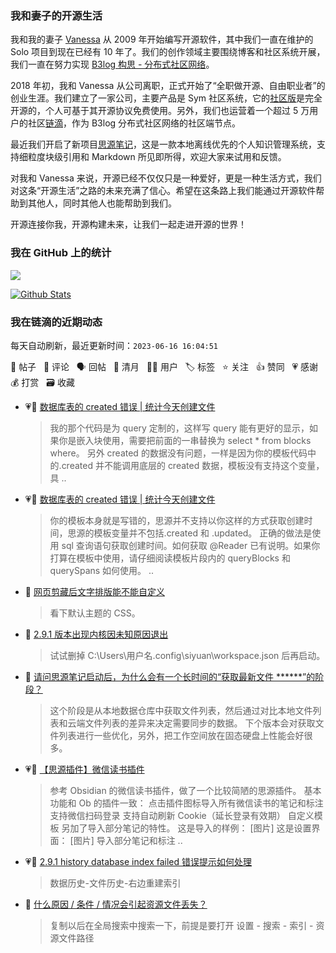 ### 我和妻子的开源生活

我和我的妻子 [Vanessa](https://github.com/Vanessa219) 从 2009 年开始编写开源软件，其中我们一直在维护的 Solo 项目到现在已经有 10 年了。我们的创作领域主要围绕博客和社区系统开展，我们一直在努力实现 [B3log 构思 - 分布式社区网络](https://ld246.com/article/1546941897596)。

2018 年初，我和 Vanessa 从公司离职，正式开始了“全职做开源、自由职业者”的创业生涯。我们建立了一家公司，主要产品是 Sym 社区系统，它的[社区版](https://github.com/88250/symphony)是完全开源的，个人可基于其开源协议免费使用。另外，我们也运营着一个超过 5 万用户的社区[链滴](https://ld246.com)，作为 B3log 分布式社区网络的社区端节点。

最近我们开启了新项目[思源笔记](https://github.com/siyuan-note/siyuan)，这是一款本地离线优先的个人知识管理系统，支持细粒度块级引用和 Markdown 所见即所得，欢迎大家来试用和反馈。

对我和 Vanessa 来说，开源已经不仅仅只是一种爱好，更是一种生活方式，我们对这条“开源生活”之路的未来充满了信心。希望在这条路上我们能通过开源软件帮助到其他人，同时其他人也能帮助到我们。

开源连接你我，开源构建未来，让我们一起走进开源的世界！

### 我在 GitHub 上的统计

<a title="Hits" target="_blank" href="https://github.com/88250/88250"><img src="https://hits.b3log.org/88250/88250.svg"></a>

[![Github Stats](https://github-readme-stats.vercel.app/api?username=88250&theme=tokyonight&show_icons=true)](https://github.com/88250)

<!--events start -->

### 我在链滴的近期动态

每天自动刷新，最近更新时间：`2023-06-16 16:04:51`

📝 帖子 &nbsp; 💬 评论 &nbsp; 🗣 回帖 &nbsp; 🌙 清月 &nbsp; 👨‍💻 用户 &nbsp; 🏷️ 标签 &nbsp; ⭐️ 关注 &nbsp; 👍 赞同 &nbsp; 💗 感谢 &nbsp; 💰 打赏 &nbsp; 🗃 收藏

* 💗💬 [数据库表的 created 错误 | 统计今天创建文件](https://ld246.com/article/1686673103683/comment/1686887189690#comments)

  > 我的那个代码是为 query 定制的，这样写 query 能有更好的显示，如果你是嵌入块使用，需要把前面的一串替换为 select * from blocks where。 另外 created 的数据没有问题，一样是因为你的模板代码中的.created 并不能调用底层的 created 数据，模板没有支持这个变量，具 ..
* 💗💬 [数据库表的 created 错误 | 统计今天创建文件](https://ld246.com/article/1686673103683/comment/1686889893479#comments)

  > 你的模板本身就是写错的，思源并不支持以你这样的方式获取创建时间，思源的模板变量并不包括.created 和 .updated。 正确的做法是使用 sql 查询语句获取创建时间。如何获取 @Reader 已有说明。如果你打算在模板中使用，请仔细阅读模板片段内的 queryBlocks 和 querySpans 如何使用。 ..
* 💬 [网页剪藏后文字排版能不能自定义](https://ld246.com/article/1686875286156/comment/1686879673897#comments)

  > 看下默认主题的 CSS。
* 💬 [2.9.1 版本出现内核因未知原因退出](https://ld246.com/article/1686725891806/comment/1686879627949#comments)

  > 试试删掉 C:\Users\用户名\.config\siyuan\workspace.json 后再启动。
* 💬 [请问思源笔记启动后，为什么会有一个长时间的“获取最新文件 ******”的阶段？](https://ld246.com/article/1686873911210/comment/1686877905740#comments)

  > 这个阶段是从本地数据仓库中获取文件列表，然后通过对比本地文件列表和云端文件列表的差异来决定需要同步的数据。 下个版本会对获取文件列表进行一些优化，另外，把工作空间放在固态硬盘上性能会好很多。
* 💗📝 [【思源插件】微信读书插件](https://ld246.com/article/1686672350774)

  > 参考 Obsidian 的微信读书插件，做了一个比较简陋的思源插件。 基本功能和 Ob 的插件一致： 点击插件图标导入所有微信读书的笔记和标注 支持微信扫码登录 支持自动刷新 Cookie（延长登录有效期） 自定义模板 另加了导入部分笔记的特性。 这是导入的样例： [图片] 这是设置界面： [图片] 导入部分笔记和标注 ..
* 💗💬 [2.9.1 history database index failed 错误提示如何处理](https://ld246.com/article/1686843046398/comment/1686844675258#comments)

  > 数据历史-文件历史-右边重建索引
* 💬 [什么原因 / 条件 / 情况会引起资源文件丢失？](https://ld246.com/article/1686785704804/comment/1686829968357#comments)

  > 复制以后在全局搜索中搜索一下，前提是要打开 设置 - 搜索 - 索引 - 资源文件路径


<!--events end -->
